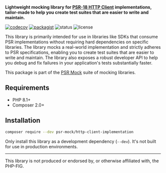 **Lightweight mocking library for [PSR-18 HTTP Client](https://www.php-fig.org/psr/psr-18/) implementations, tailor-made to help you create test suites that are easier to write and maintain.**

[![codecov](https://img.shields.io/codecov/c/github/psr-mock/http-client-implementation)](https://codecov.io/gh/psr-mock/http-client-implementation) [![packagist](https://img.shields.io/packagist/dt/psr-mock/http-client-implementation)](https://packagist.org/packages/psr-mock/http-client-implementation) ![status](https://img.shields.io/github/checks-status/psr-mock/http-client-implementation/1.x) ![license](https://img.shields.io/github/license/psr-mock/http-client-implementation)

This library is primarily intended for use in libraries like SDKs that consume PSR implementations without requiring hard dependencies on specific libraries. The library mocks a real-world implementation and strictly adheres to PSR specifications, enabling you to create test suites that are easier to write and maintain. The library also exposes a robust developer API to help you debug and fix failures in your application's tests substantially faster.

This package is part of the [PSR Mock](https://github.com/psr-mock) suite of mocking libraries.

## Requirements

-   PHP 8.1+
-   Composer 2.0+

## Installation

```bash
composer require --dev psr-mock/http-client-implementation
```

Only install this library as a development dependency (`--dev`).
It's not built for use in production environments.

---

This library is not produced or endorsed by, or otherwise affiliated with, the PHP-FIG.
